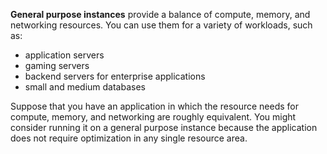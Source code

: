 **General purpose instances** provide a balance of compute, memory, and networking resources. You can use them for a variety of workloads, such as:
- application servers
- gaming servers
- backend servers for enterprise applications
- small and medium databases

Suppose that you have an application in which the resource needs for compute, memory, and networking are roughly equivalent. You might consider running it on a general purpose instance because the application does not require optimization in any single resource area.